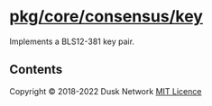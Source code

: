 # [pkg/core/consensus/key](./pkg/core/consensus/key)

Implements a BLS12-381 key pair.

<!-- ToC start -->
##  Contents

<!-- ToC end -->

Copyright © 2018-2022 Dusk Network
[MIT Licence](https://github.com/dusk-network/dusk-blockchain/blob/master/LICENSE)
